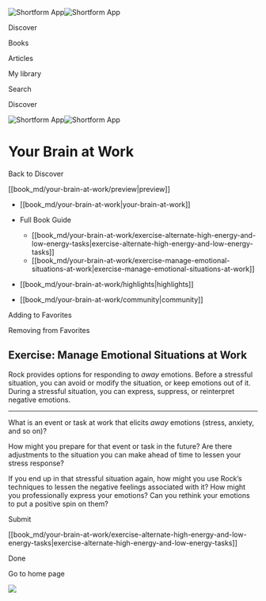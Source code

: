 ![Shortform App](/img/logo.36a2399e.svg)![Shortform App](/img/logo-dark.70c1b072.svg)

Discover

Books

Articles

My library

Search

Discover

![Shortform App](/img/logo.36a2399e.svg)![Shortform App](/img/logo-dark.70c1b072.svg)

# Your Brain at Work

Back to Discover

[[book_md/your-brain-at-work/preview|preview]]

  * [[book_md/your-brain-at-work|your-brain-at-work]]
  * Full Book Guide

    * [[book_md/your-brain-at-work/exercise-alternate-high-energy-and-low-energy-tasks|exercise-alternate-high-energy-and-low-energy-tasks]]
    * [[book_md/your-brain-at-work/exercise-manage-emotional-situations-at-work|exercise-manage-emotional-situations-at-work]]
  * [[book_md/your-brain-at-work/highlights|highlights]]
  * [[book_md/your-brain-at-work/community|community]]



Adding to Favorites 

Removing from Favorites 

## Exercise: Manage Emotional Situations at Work

Rock provides options for responding to _away_ emotions. Before a stressful situation, you can avoid or modify the situation, or keep emotions out of it. During a stressful situation, you can express, suppress, or reinterpret negative emotions.

* * *

What is an event or task at work that elicits _away_ emotions (stress, anxiety, and so on)?

How might you prepare for that event or task in the future? Are there adjustments to the situation you can make ahead of time to lessen your stress response?

If you end up in that stressful situation again, how might you use Rock’s techniques to lessen the negative feelings associated with it? How might you professionally express your emotions? Can you rethink your emotions to put a positive spin on them?

Submit 

[[book_md/your-brain-at-work/exercise-alternate-high-energy-and-low-energy-tasks|exercise-alternate-high-energy-and-low-energy-tasks]]

Done

Go to home page 

![](https://bat.bing.com/action/0?ti=56018282&Ver=2&mid=bbfc9c56-b8b0-4b41-aaba-536e23c60384&sid=72e6e650642c11eeb2dd2161d176fe8d&vid=72e70890642c11eeb72d79fe7b6df2c6&vids=0&msclkid=N&pi=0&lg=en-US&sw=800&sh=600&sc=24&nwd=1&tl=Shortform%20%7C%20Book&p=https%3A%2F%2Fwww.shortform.com%2Fapp%2Fbook%2Fyour-brain-at-work%2Fexercise-manage-emotional-situations-at-work&r=&lt=1072&evt=pageLoad&sv=1&rn=559653)
